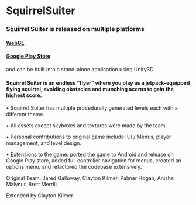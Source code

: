 # SquirrelSuiter

### Squirrel Suiter is released on multiple platforms 

#### [WebGL](https://claytonnighthawk.github.io/SquirrelSuiter/WebGLBuild/index.html)

#### [Google Play Store](https://play.google.com/store/apps/details?id=com.Nighthawks.SquirrelSuiter&hl=en_US)

and can be built into a stand-alone application using Unity3D. 

#### Squirrel Suiter is an endless “flyer” where you play as a jetpack-equipped flying squirrel, avoiding obstacles and munching acorns to gain the highest score.

•	Squirrel Suiter has multiple procedurally generated levels each with a different theme. 

• All assets except skyboxes and textures were made by the team.

•	Personal contributions to original game include: UI / Menus, player management, and level design.

•	Extensions to the game: ported the game to Android and release on Google Play store, added full controller navigation for menus, created an options menu, and refactored the codebase extensively.

Original Team: Jared Galloway, Clayton Kilmer, Palmer Hogan, Anisha Malynur, Brett Merrill. 

Extended by Clayton Kilmer.
